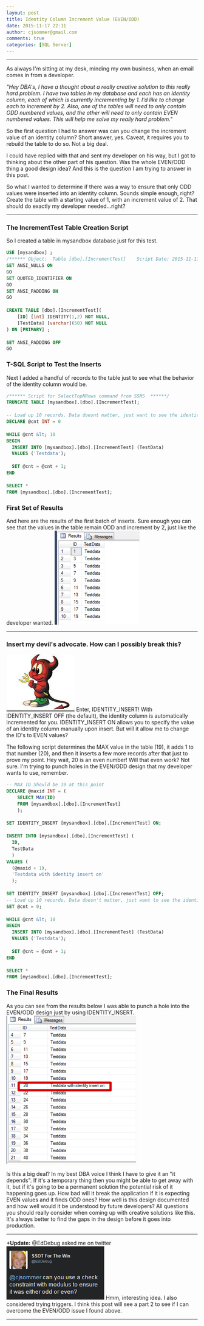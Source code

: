 ```yaml
---
layout: post
title: Identity Column Increment Value (EVEN/ODD)
date: 2015-11-17 22:11
author: cjsommer@gmail.com
comments: true
categories: [SQL Server]
---
```

<hr>
As always I'm sitting at my desk, minding my own business, when an email comes in from a developer.

<em>"Hey DBA's, I have a thought about a really creative solution to this really hard problem. I have two tables in my database and each has an identity column, each of which is currently incrementing by 1. I'd like to change each to increment by 2. Also, one of the tables will need to only contain ODD numbered values, and the other will need to only contain EVEN numbered values. This will help me solve my really hard problem."</em>

So the first question I had to answer was can you change the increment value of an identity column? Short answer, yes. Caveat, it requires you to rebuild the table to do so. Not a big deal.

I could have replied with that and sent my developer on his way, but I got to thinking about the other part of his question. Was the whole EVEN/ODD thing a good design idea? And this is the question I am trying to answer in this post.

So what I wanted to determine if there was a way to ensure that only ODD values were inserted into an identity column. Sounds simple enough, right? Create the table with a starting value of 1, with an increment value of 2. That should do exactly my developer needed...right?
<hr>
<h3>The IncrementTest Table Creation Script</h3>
So I created a table in mysandbox database just for this test.

```sql
USE [mysandbox] ;
/****** Object:  Table [dbo].[IncrementTest]    Script Date: 2015-11-11 19:12:29 ******/
SET ANSI_NULLS ON
GO
SET QUOTED_IDENTIFIER ON
GO
SET ANSI_PADDING ON
GO

CREATE TABLE [dbo].[IncrementTest](
	[ID] [int] IDENTITY(1,2) NOT NULL,
	[TestData] [varchar](50) NOT NULL
) ON [PRIMARY] ;

SET ANSI_PADDING OFF
GO
```

<h3>T-SQL Script to Test the Inserts</h3>
Next I added a handful of records to the table just to see what the behavior of the identity column would be.

```sql
/****** Script for SelectTopNRows command from SSMS  ******/
TRUNCATE TABLE [mysandbox].[dbo].[IncrementTest];

-- Load up 10 records. Data doesnt matter, just want to see the identity column.
DECLARE @cnt INT = 0

WHILE @cnt &lt; 10
BEGIN
  INSERT INTO [mysandbox].[dbo].[IncrementTest] (TestData)
  VALUES ('Testdata');

  SET @cnt = @cnt + 1;
END

SELECT *
FROM [mysandbox].[dbo].[IncrementTest];
```

<h3>First Set of Results</h3>
And here are the results of the first batch of inserts. Sure enough you can see that the values in the table remain ODD and increment by 2, just like the developer wanted.

<img alt='' class='alignnone size-full wp-image-1129 ' src='/img/2015/11/img_564bd33e97c7e.png' />

<hr>
<h3>Insert my devil's advocate. How can I possibly break this?</h3>
<img alt='' class='alignright size-full wp-image-1138 ' src='/img/2015/11/img_564bd9d6a69ab.png' />
Enter, IDENTITY_INSERT! With IDENTITY_INSERT OFF (the default), the identity column is automatically incremented for you. IDENTITY_INSERT ON allows you to specify the value of an identity column manually upon insert. But will it allow me to change the ID's to EVEN values?

The following script determines the MAX value in the table (19), it adds 1 to that number (20), and then it inserts a few more records after that just to prove my point. Hey wait, 20 is an even number! Will that even work? Not sure. I'm trying to punch holes in the EVEN/ODD design that my developer wants to use, remember.

```sql
-- MAX ID Should be 19 at this point
DECLARE @maxid INT = (
    SELECT MAX(ID)
    FROM [mysandbox].[dbo].[IncrementTest]
    );

SET IDENTITY_INSERT [mysandbox].[dbo].[IncrementTest] ON;

INSERT INTO [mysandbox].[dbo].[IncrementTest] (
  ID,
  TestData
  )
VALUES (
  (@maxid + 1),
  'Testdata with identity insert on'
  );

SET IDENTITY_INSERT [mysandbox].[dbo].[IncrementTest] OFF;
-- Load up 10 records. Data doesn't matter, just want to see the identity column.
SET @cnt = 0;

WHILE @cnt &lt; 10
BEGIN
  INSERT INTO [mysandbox].[dbo].[IncrementTest] (TestData)
  VALUES ('Testdata');

  SET @cnt = @cnt + 1;
END

SELECT *
FROM [mysandbox].[dbo].[IncrementTest];
```

<h3>The Final Results</h3>
As you can see from the results below I was able to punch a hole into the EVEN/ODD design just by using IDENTITY_INSERT.
<img class="alignnone size-full wp-image-1118 " src="/img/2015/11/img_5643da58bf447.png" alt="" />

Is this a big deal? In my best DBA voice I think I have to give it an "it depends". If it's a temporary thing then you might be able to get away with it, but if it's going to be a permanent solution the potential risk of it happening goes up. How bad will it break the application if it is expecting EVEN values and it finds ODD ones? How well is this design documented and how well would it be understood by future developers? All questions you should really consider when coming up with creative solutions like this. It's always better to find the gaps in the design before it goes into production.

<hr>
<strong>+Update:</strong> @EdDebug asked me on twitter
<a href="https://twitter.com/EdDebug/status/666867897839562752" target="_blank"><img alt='' class='alignnone size-full wp-image-1147 ' src='/img/2015/11/img_564c78e3d0748.png' /></a>
Hmm, interesting idea. I also considered trying triggers. I think this post will see a part 2 to see if I can overcome the EVEN/ODD issue I found above.
<hr>
